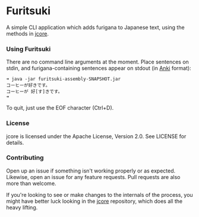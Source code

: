 # Furitsuki
A simple CLI application which adds furigana to Japanese text, using the methods in [jcore](https://github.com/stephenmac7/jcore).

### Using Furitsuki
There are no command line arguments at the moment. Place sentences on stdin, and furigana-containing sentences appear on stdout (in [Anki](http://ankisrs.net/) format):
```
➜ java -jar furitsuki-assembly-SNAPSHOT.jar
コーヒーが好きです。
コーヒーが 好[す]きです。
➜
```

To quit, just use the EOF character (Ctrl+D).

### License
jcore is licensed under the Apache License, Version 2.0. See LICENSE for details.

### Contributing
Open up an issue if something isn't working properly or as expected. Likewise, open an issue for any feature requests. Pull requests are also more than welcome.

If you're looking to see or make changes to the internals of the process, you might have better luck looking in the [jcore](https://github.com/stephenmac7/jcore) repository, which does all the heavy lifting.
